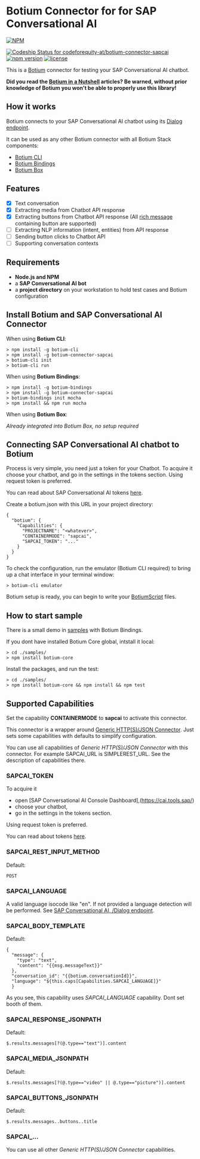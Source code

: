 # Botium Connector for for SAP Conversational AI

[![NPM](https://nodei.co/npm/botium-connector-sapcai.png?downloads=true&downloadRank=true&stars=true)](https://nodei.co/npm/botium-connector-sapcai/)

[![Codeship Status for codeforequity-at/botium-connector-sapcai](https://app.codeship.com/projects/xxx/status?branch=master)](https://app.codeship.com/projects/xxx)
[![npm version](https://badge.fury.io/js/botium-connector-sapcai.svg)](https://badge.fury.io/js/botium-connector-sapcai)
[![license](https://img.shields.io/github/license/mashape/apistatus.svg)]()

This is a [Botium](https://github.com/codeforequity-at/botium-core) connector for testing your SAP Conversational AI chatbot.

__Did you read the [Botium in a Nutshell](https://medium.com/@floriantreml/botium-in-a-nutshell-part-1-overview-f8d0ceaf8fb4) articles? Be warned, without prior knowledge of Botium you won't be able to properly use this library!__

## How it works
Botium connects to your SAP Conversational AI chatbot using its [Dialog endpoint](https://cai.tools.sap/docs/api-reference/?javascript#dialog-text). 

It can be used as any other Botium connector with all Botium Stack components:
* [Botium CLI](https://github.com/codeforequity-at/botium-cli/)
* [Botium Bindings](https://github.com/codeforequity-at/botium-bindings/)
* [Botium Box](https://www.botium.at)

## Features
* [x] Text conversation
* [x] Extracting media from Chatbot API response
* [x] Extracting buttons from Chatbot API response (All [rich message](https://cai.tools.sap/docs/concepts/structured-messages) containing button are supported)
* [ ] Extracting NLP information (intent, entities) from API response
* [ ] Sending button clicks to Chatbot API
* [ ] Supporting conversation contexts

## Requirements
* **Node.js and NPM**
* a **SAP Conversational AI bot**
* a **project directory** on your workstation to hold test cases and Botium configuration

## Install Botium and SAP Conversational AI Connector

When using __Botium CLI__:

```
> npm install -g botium-cli
> npm install -g botium-connector-sapcai
> botium-cli init
> botium-cli run
```

When using __Botium Bindings__:

```
> npm install -g botium-bindings
> npm install -g botium-connector-sapcai
> botium-bindings init mocha
> npm install && npm run mocha
```

When using __Botium Box__:

_Already integrated into Botium Box, no setup required_

## Connecting SAP Conversational AI chatbot to Botium

Process is very simple, you need just a token for your Chatbot. To acquire it choose your chatbot, and go in the settings in the tokens section. Using request token is preferred. 

You can read about SAP Conversational AI tokens [here](https://cai.tools.sap/docs/api-reference/?shell#authentication).

Create a botium.json with this URL in your project directory: 

```
{
  "botium": {
    "Capabilities": {
      "PROJECTNAME": "<whatever>",
      "CONTAINERMODE": "sapcai",
      "SAPCAI_TOKEN": "..."
    }
  }
}
```

To check the configuration, run the emulator (Botium CLI required) to bring up a chat interface in your terminal window:

```
> botium-cli emulator
```

Botium setup is ready, you can begin to write your [BotiumScript](https://github.com/codeforequity-at/botium-core/wiki/Botium-Scripting) files.

## How to start sample

There is a small demo in [samples](./samples) with Botium Bindings. 

If you dont have installed Botium Core global, intstall it local:
```
> cd ./samples/
> npm install botium-core
```

Install the packages, and run the test:
```
> cd ./samples/
> npm install botium-core && npm install && npm test
```

## Supported Capabilities

Set the capability __CONTAINERMODE__ to __sapcai__ to activate this connector.

This connector is a wrapper around [Generic HTTP(S)/JSON Connector](https://botium.atlassian.net/wiki/spaces/BOTIUM/pages/24510469/Generic+HTTP+S+JSON+Connector). Just sets some capabilities with defaults to simplify configuration.

You can use all capabilities of _Generic HTTP(S)/JSON Connector_ with this connector. For example SAPCAI_URL is SIMPLEREST_URL. See the description of capabilities there.

### SAPCAI_TOKEN
To acquire it 
- open [SAP Conversational AI Console Dashboard],(https://cai.tools.sap/) 
- choose your chatbot, 
- go in the settings in the tokens section.
 
Using request token is preferred. 

You can read about tokens [here](https://cai.tools.sap/docs/api-reference/?shell#authentication).

### SAPCAI_REST_INPUT_METHOD
Default:

```POST```

### SAPCAI_LANGUAGE

A valid language isocode like "en". If not provided a language detection will be performed. See [SAP Conversational AI, /Dialog endpoint](https://cai.tools.sap/docs/api-reference/?javascript#dialog-text).

### SAPCAI_BODY_TEMPLATE
Default:

```
{ 
  "message": {
    "type": "text", 
    "content": "{{msg.messageText}}"
  }, 
  "conversation_id": "{{botium.conversationId}}",
  "language": "${this.caps[Capabilities.SAPCAI_LANGUAGE]}"
  }
```

As you see, this capability uses _SAPCAI_LANGUAGE_ capability. Dont set booth of them.
### SAPCAI_RESPONSE_JSONPATH
Default: 

```$.results.messages[?(@.type=="text")].content```

### SAPCAI_MEDIA_JSONPATH
Default:

```$.results.messages[?(@.type=="video" || @.type=="picture")].content```

### SAPCAI_BUTTONS_JSONPATH
Default:

```$.results.messages..buttons..title```

### SAPCAI_...
You can use all other _Generic HTTP(S)/JSON Connector_ capabilities.

